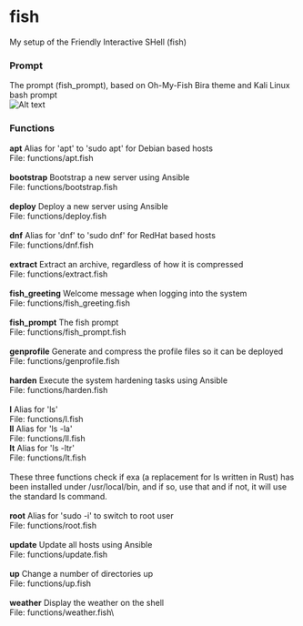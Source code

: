 # fish
My setup of the Friendly Interactive SHell (fish)

### Prompt
The prompt (fish_prompt), based on Oh-My-Fish Bira theme and Kali Linux bash prompt\
![Alt text](https://www.sport-touring.eu/old/stuff/prompt.png "prompt")

### Functions
**apt**              Alias for 'apt' to 'sudo apt' for Debian based hosts\
File: functions/apt.fish\
\
**bootstrap**        Bootstrap a new server using Ansible\
File: functions/bootstrap.fish\
\
**deploy**           Deploy a new server using Ansible\
File: functions/deploy.fish\
\
**dnf**              Alias for 'dnf' to 'sudo dnf' for RedHat based hosts\
File: functions/dnf.fish\
\
**extract**          Extract an archive, regardless of how it is compressed\
File: functions/extract.fish\
\
**fish_greeting**    Welcome message when logging into the system\
File: functions/fish_greeting.fish\
\
**fish_prompt**      The fish prompt\
File: functions/fish_prompt.fish\
\
**genprofile**       Generate and compress the profile files so it can be deployed\
File: functions/genprofile.fish\
\
**harden**           Execute the system hardening tasks using Ansible\
File: functions/harden.fish\
\
**l**                Alias for 'ls'\
File: functions/l.fish\
**ll**               Alias for 'ls -la'\
File: functions/ll.fish\
**lt**               Alias for 'ls -ltr'\
File: functions/lt.fish\
\
These three functions check if exa (a replacement for ls written in Rust) has been installed under /usr/local/bin, and if so, use that and if not, it will use the standard ls command.\
\
**root**             Alias for 'sudo -i' to switch to root user\
File: functions/root.fish\
\
**update**           Update all hosts using Ansible\
File: functions/update.fish\
\
**up**               Change a number of directories up\
File: functions/up.fish\
\
**weather**          Display the weather on the shell\
File: functions/weather.fish\
